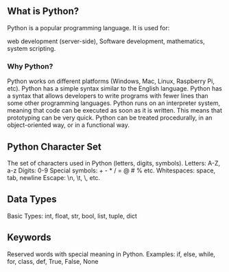 ## What is Python?
Python is a popular programming language.
It is used for:

web development (server-side),
Software development,
mathematics,
system scripting.

### Why Python?
Python works on different platforms (Windows, Mac, Linux, Raspberry Pi, etc).
Python has a simple syntax similar to the English language.
Python has a syntax that allows developers to write programs with fewer lines than some other programming languages.
Python runs on an interpreter system, meaning that code can be executed as soon as it is written. This means that prototyping can be very quick.
Python can be treated procedurally, in an object-oriented way, or in a functional way.

## Python Character Set
The set of characters used in Python (letters, digits, symbols).
Letters: A-Z, a-z
Digits: 0-9
Special symbols: + - * / = @ # % etc.
Whitespaces: space, tab, newline
Escape: \n, \t, \\, etc.

## Data Types
Basic Types: int, float, str, bool, list, tuple, dict

## Keywords
Reserved words with special meaning in Python.
Examples: if, else, while, for, class, def, True, False, None


